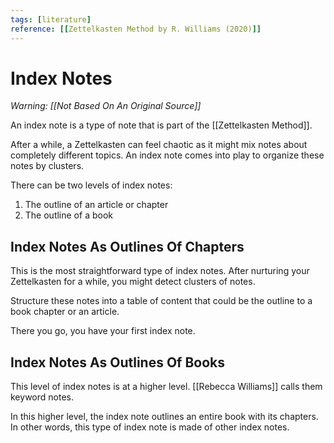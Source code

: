 ```yaml
---
tags: [literature]
reference: [[Zettelkasten Method by R. Williams (2020)]]
---
```


# Index Notes

*Warning: [[Not Based On An Original Source]]*

An index note is a type of note that is part of the [[Zettelkasten Method]].

After a while, a Zettelkasten can feel chaotic as it might mix notes about completely different topics. An index note comes into play to organize these notes by clusters.

There can be two levels of index notes:
1. The outline of an article or chapter
2. The outline of a book

## Index Notes As Outlines Of Chapters

This is the most straightforward type of index notes. After nurturing your Zettelkasten for a while, you might detect  clusters of notes.

Structure these notes into a table of content that could be the outline to a book chapter or an article.

There you go, you have your first index note.

## Index Notes As Outlines Of Books

This level of index notes is at a higher level. [[Rebecca Williams]] calls them keyword notes.

In this higher level, the index note outlines an entire book with its chapters. In other words, this type of index note is made of other index notes.